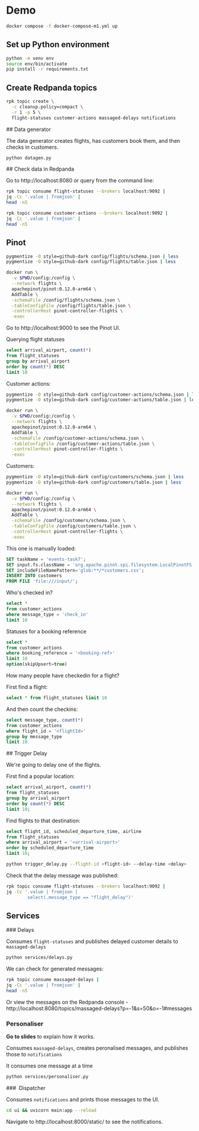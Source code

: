 # Demo

```bash
docker compose -f docker-compose-m1.yml up
```

## Set up Python environment

```bash
python -m venv env
source env/bin/activate
pip install -r requirements.txt
```

## Create Redpanda topics

```bash
rpk topic create \
  -c cleanup.policy=compact \
  -r 1 -p 5 \
  flight-statuses customer-actions massaged-delays notifications
```

## Data generator

The data generator creates flights, has customers book them, and then checks in customers.

```bash
python datagen.py
```

## Check data in Redpanda

Go to http://localhost:8080 or query from the command line:

```bash
rpk topic consume flight-statuses --brokers localhost:9092 | 
jq -Cc '.value | fromjson' | 
head -n5
```

```bash
rpk topic consume customer-actions --brokers localhost:9092 | 
jq -Cc '.value | fromjson' | 
head -n5
```

## Pinot

```bash
pygmentize -O style=github-dark config/flights/schema.json | less
pygmentize -O style=github-dark config/flights/table.json | less
```

```bash
docker run \
  -v $PWD/config:/config \
  --network flights \
  apachepinot/pinot:0.12.0-arm64 \
  AddTable \
  -schemaFile /config/flights/schema.json \
  -tableConfigFile /config/flights/table.json \
  -controllerHost pinot-controller-flights \
  -exec
```

Go to http://localhost:9000 to see the Pinot UI.

Querying flight statuses

```sql
select arrival_airport, count(*)
from flight_statuses 
group by arrival_airport
order by count(*) DESC
limit 10
```

Customer actions:

```bash
pygmentize -O style=github-dark config/customer-actions/schema.json | less
pygmentize -O style=github-dark config/customer-actions/table.json | less
```

```bash
docker run \
  -v $PWD/config:/config \
  --network flights \
  apachepinot/pinot:0.12.0-arm64 \
  AddTable \
  -schemaFile /config/customer-actions/schema.json \
  -tableConfigFile /config/customer-actions/table.json \
  -controllerHost pinot-controller-flights \
  -exec
```

Customers:

```bash
pygmentize -O style=github-dark config/customers/schema.json | less
pygmentize -O style=github-dark config/customers/table.json | less
```

```bash
docker run \
  -v $PWD/config:/config \
  --network flights \
  apachepinot/pinot:0.12.0-arm64 \
  AddTable \
  -schemaFile /config/customers/schema.json \
  -tableConfigFile /config/customers/table.json \
  -controllerHost pinot-controller-flights \
  -exec
```

This one is manually loaded:

```sql
SET taskName = 'events-task7';
SET input.fs.className = 'org.apache.pinot.spi.filesystem.LocalPinotFS';
SET includeFileNamePattern='glob:**/*customers.csv';
INSERT INTO customers
FROM FILE 'file:///input/';
```

Who's checked in?

```sql
select * 
from customer_actions 
where message_type = 'check_in'
limit 10
```

Statuses for a booking reference

```sql
select * 
from customer_actions 
where booking_reference = '<booking-ref>'
limit 10
option(skipUpsert=true)
```

How many people have checkedin for a flight?


First find a flight:
```sql
select * from flight_statuses limit 10
```

And then count the checkins:
```sql
select message_type, count(*) 
from customer_actions
where flight_id = '<flightId>'
group by message_type
limit 10
```

## Trigger Delay

We're going to delay one of the flights.

First find a popular location:

```sql
select arrival_airport, count(*)
from flight_statuses
group by arrival_airport
order by count(*) DESC
limit 10;
```

Find flights to that destination:

```sql
select flight_id, scheduled_departure_time, airline
from flight_statuses 
where arrival_airport = '<arrival-airport>'
order by scheduled_departure_time
limit 10;
```

```bash
python trigger_delay.py --flight-id <flight-id> --delay-time <delay>
```

Check that the delay message was published:

```bash
rpk topic consume flight-statuses --brokers localhost:9092 |
jq -Cc '.value | fromjson | 
        select(.message_type == "flight_delay")'
```

## Services

### Delays

Consumes `flight-statuses` and publishes delayed customer details to `massaged-delays`

```bash
python services/delays.py
```

We can check for generated messages:

```bash
rpk topic consume massaged-delays |
jq -Cc '.value | fromjson' | 
head -n5
```

Or view the messages on the Redpanda console - http://localhost:8080/topics/massaged-delays?p=-1&s=50&o=-1#messages

### Personaliser 

**Go to slides** to explain how it works.

Consumes `massaged-delays`, creates peronalised messages, and publishes those to `notifications`

It consumes one message at a time

```bash
python services/personaliser.py
```

###  Dispatcher 

Consumes `notifications` and prints those messages to the UI.

```bash
cd ui && uvicorn main:app --reload
```

Navigate to http://localhost:8000/static/ to see the notifications.